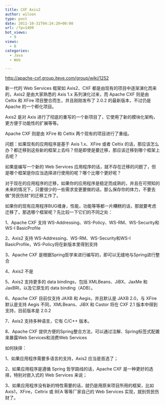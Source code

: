```yaml
---
title: CXF Axis2
author: wiloon
type: post
date: 2011-10-31T04:24:20+00:00
url: /?p=1409
bot_views:
  - 9
views:
  - 8
categories:
  - Java
  - Web

---
```

<http://apache-cxf.group.iteye.com/group/wiki/1252>

新一代的 Web Services 框架如 Axis2、CXF 都是由现有的项目中逐渐演化而来的，Axis2 是由大家熟悉的 Axis 1.x 系列演化过来，而 Apache CXF 则是由 Celtix 和 XFire 项目整合而生，并且刚刚发布了 2.0.2 的最新版本，不过仍是 Apache 的一个孵化项目。

Axis2 是对 Axis 进行了彻底的重写的一个新项目了，它使用了新的模块化架构，更方便于功能性的扩展等等。
  
Apache CXF 则是由 XFire 和 Celtix 两个现有的项目进行了重组。

问题：如果现有的应用程序是基于 Axis 1.x、XFire 或者 Celtix 的话，那应该怎么办？都迁移到这些新的框架上去吗？但是即使是要迁移，那应该迁移到哪个框架上去呢？
  
如果是编写一个新的 Web Services 应用程序的话，就不存在迁移的问题了，但是哪个框架是你应当选择进行使用的呢？哪个比哪个更好呢？

对于现在的应用程序的迁移，如果你的应用程序是稳定而成熟的，并且在可预知的未来的情况下，只要很少的一些需求变更要做的话，那么保存你的体力，不要去做"劳民伤财"的迁移工作了。
  
如果你的现有应用程序BUG缠身，性能，功能等等都一片糟糕的话，那就要考虑迁移了，那选哪个框架呢？先比较一下它们的不同之处：

1、Apache CXF 支持 WS-Addressing、WS-Policy、WS-RM、WS-Security和WS-I BasicProfile
  
2、Axis2 支持 WS-Addressing、WS-RM、WS-Security和WS-I BasicProfile，WS-Policy将在新版本里得到支持
  
3、Apache CXF 是根据Spring哲学来进行编写的，即可以无缝地与Spring进行整合
  
4、Axis2 不是
  
5、Axis2 支持更多的 data bindings，包括 XMLBeans、JiBX、JaxMe 和 JaxBRI，以及它原生的 data binding（ADB）。
  
6、Apache CXF 目前仅支持 JAXB 和 Aegis，并且默认是 JAXB 2.0，与 XFire 默认是支持 Aegis 不同，XMLBeans、JiBX 和 Castor 将在 CXF 2.1 版本中得到支持，目前版本是 2.0.2
  
7、Axis2 支持多种语言，它有 C/C++ 版本。
  
8、Apache CXF 提供方便的Spring整合方法，可以通过注解、Spring标签式配置来暴露Web Services和消费Web Services

如何抉择：
  
1、如果应用程序需要多语言的支持，Axis2 应当是首选了；
  
2、如果应用程序是遵循 Spring 哲学路线的话，Apache CXF 是一种更好的选择，特别对嵌入式的 Web Services 来说；
  
3、如果应用程序没有新的特性需要的话，就仍是用原来项目所用的框架，比如 Axis1，XFire，Celtrix 或 BEA 等等厂家自己的 Web Services 实现，就别劳民伤财了。